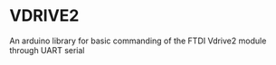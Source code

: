 VDRIVE2
=======

An arduino library for basic commanding of the FTDI Vdrive2 module through UART serial